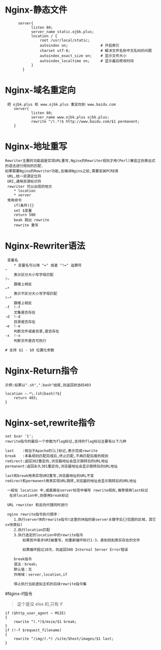
# Nginx-静态文件			
	
		  server{
				listen 80;
				server_name static.ojbk.plus;
				location / {
					root /usr/local/static;		
					autoindex on;               # 开启索引    
					charset utf-8;				# 解决文件名称中文乱码的问题
					autoindex_exact_size on;    # 显示文件大小        
					autoindex_localtime on;     # 显示最后修改时间     
				}
			}
		
		
		


 

# Nginx-域名重定向	



	 把 ojbk.plus 和 www.ojbk.plus 重定向到 www.baidu.com
		server{
				listen 80;
				server_name www.ojbk.plus ojbk.plus;
				rewrite ^/(.*)$ http://www.baidu.com/$1 permanent;  
		}





# Nginx-地址重写	
	
	Rewriter主要的功能就是实现URL重写,Nginx的Rewriter规则才用(Perl)兼容正则表达式的语法进行规则的匹配.
	如果需要Nginx的Rewriter功能,在编译Nginx之前,需要安装PCRE库
	 URL,统一资源定位符
	 URI,通用资源标识符
	 rewriter 可以出现的地方
		* location 
		* server
	 常用命令
		if(条件){}
		set $变量
		return 500
		beak 跳出 rewrite
		rewrite 重写



# Nginx-Rewriter语法


	 变量名
		* 变量名可以用 "=" 或者 "!=" 运算符
	~
		表示区分大小写字母匹配
	!~
		跟楼上相反
	~*
		表示不区分大小写字母匹配
	!~*
		跟楼上相反
	-f	!-f
		文集是否存在
	-d	!-d
		目录是否存在
	-e	!-e
		判断文件或者目录,是否存在
	-x	!-x
		判断文件是否可执行
	
	# 支持 $1 - $9 位置化参数

		



# Nginx-Return指令



	示例:如果以".sh",".bash"结尾,则返回状态码403

	location ~.*\.(sh|bash)?${
		return 403;
	}





# Nginx-set,rewrite指令



	set $var '1';
	rewrite指令的最后一个参数为flag标记,支持的flag标记主要有以下几种

	last	:相当于Apache的[L]标记,表示完成rewrite
	break	:本条规则匹配完成后,终止匹配,不再匹配后面的规则
	redirect:返回302重定向,浏览器地址会显示跳转后的URL地址
	permanent:返回永久301重定向,浏览器地址会显示跳转后的URL地址

	last和break用来实现URI重写,浏览器地址的URL不变
	redirect和permanent用来实现URL跳转,浏览器的地址会显示跳转后的URL地址

	 一般在 location 中,或直接在server标签中编写 rewrite规则,推荐使用last标记
	  在非location中,则使用break标记
	
	 URL rewriter 和反向代理同时进行

	 nginx rewrite指令执行顺序：
		1.执行server块的rewrite指令(这里的块指的是server关键字后{}包围的区域，其它xx块类似)
		2.执行location匹配
		3.执行选定的location中的rewrite指令
			如果其中某步URI被重写，则重新循环执行1-3，直到找到真实存在的文件

			如果循环超过10次，则返回500 Internal Server Error错误

		break指令
		语法：break;
		默认值：无
		作用域：server,location,if

		停止执行当前虚拟主机的后续rewrite指令集


#Nginx-if指令		


	
> 这个是没 else 的,只有 if

	if ($http_user_agent ~ MSIE)
	{
		rewrite ^(.*)$/msie/$1 break;
	}
	if (!-f $request_filename)
	{
		rewrite ^/img/(.*) /site/$host/images/$1 last;
	}
